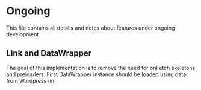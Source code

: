 # Ongoing

This file contains all details and notes about features under ongoing development

## Link and DataWrapper

The goal of this implementation is to remove the need for onFetch skeletons and preloaders.
First DataWrapper instance should be loaded using data from Wordpress (in <script JSON> tag)

Place link in UI > User clicks link > Link trigger a fetch inside DataCOntext > on dataContextUpdate navigate to new path and paginate with new data.
